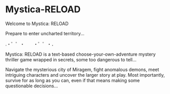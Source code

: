 # Mystica-RELOAD
Welcome to Mystica: RELOAD

Prepare to enter uncharted territory...

.・゜゜・　　・゜゜・．

Mystica: RELOAD is a text-based choose-your-own-adventure mystery thriller game wrapped in secrets, some too dangerous to tell...

Navigate the mysterious city of Miragem, fight anomalous demons, meet intriguing characters and uncover the larger story at play. Most importantly, survive for as long as you can, even if that means making some questionable decisions...
